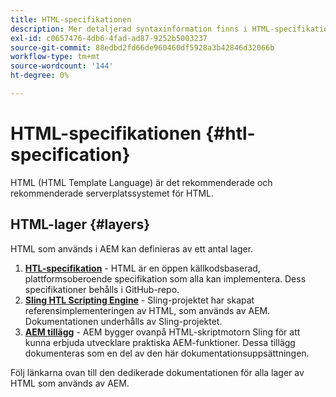 ```yaml
---
title: HTML-specifikationen
description: Mer detaljerad syntaxinformation finns i HTML-specifikationen.
exl-id: c0657476-4db6-4fad-ad87-9252b5003237
source-git-commit: 88edbd2fd66de960460df5928a3b42846d32066b
workflow-type: tm+mt
source-wordcount: '144'
ht-degree: 0%

---
```



# HTML-specifikationen {#htl-specification}

HTML (HTML Template Language) är det rekommenderade och rekommenderade serverplatssystemet för HTML.

## HTML-lager {#layers}

HTML som används i AEM kan definieras av ett antal lager.

1. **[HTL-specifikation](https://github.com/adobe/htl-spec)** - HTML är en öppen källkodsbaserad, plattformsoberoende specifikation som alla kan implementera. Dess specifikationer behålls i GitHub-repo.
1. **[Sling HTL Scripting Engine](https://sling.apache.org/documentation/bundles/scripting/scripting-htl.html)** - Sling-projektet har skapat referensimplementeringen av HTML, som används av AEM. Dokumentationen underhålls av Sling-projektet.
1. **[AEM tillägg](aem-extensions.md)** - AEM bygger ovanpå HTML-skriptmotorn Sling för att kunna erbjuda utvecklare praktiska AEM-funktioner. Dessa tillägg dokumenteras som en del av den här dokumentationsuppsättningen.

Följ länkarna ovan till den dedikerade dokumentationen för alla lager av HTML som används av AEM.
